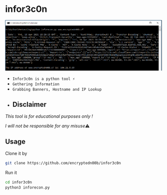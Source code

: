 # infor3c0n
<img src="inforecon.png"><br>
* `Infor3c0n is a python tool ⚡`
* `Gethering Information`
* `Grabbing Banners, Hostname and IP Lookup`
* ## Disclaimer
*This tool is for educational purposes only !*<br />

*I will not be responsible for any misuse*⚠️

## Usage
Clone it by
```bash
git clone https://github.com/encryptedn00b/infor3c0n

```
Run it
```bash
cd infor3c0n
python3 inforecon.py
```

